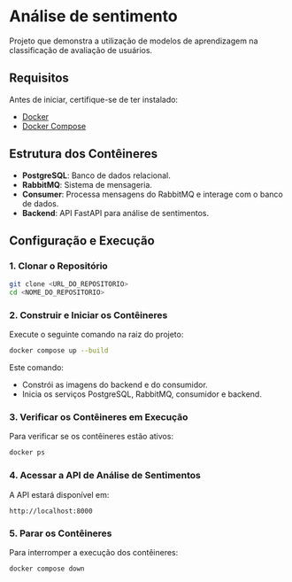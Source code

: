 # Análise de sentimento
Projeto que demonstra a utilização de modelos de aprendizagem na classificação de avaliação de usuários.


## Requisitos
Antes de iniciar, certifique-se de ter instalado:
- [Docker](https://docs.docker.com/get-docker/)
- [Docker Compose](https://docs.docker.com/compose/install/)

## Estrutura dos Contêineres
- **PostgreSQL**: Banco de dados relacional.
- **RabbitMQ**: Sistema de mensageria.
- **Consumer**: Processa mensagens do RabbitMQ e interage com o banco de dados.
- **Backend**: API FastAPI para análise de sentimentos.

## Configuração e Execução

### 1. Clonar o Repositório
```sh
git clone <URL_DO_REPOSITORIO>
cd <NOME_DO_REPOSITORIO>
```

### 2. Construir e Iniciar os Contêineres
Execute o seguinte comando na raiz do projeto:
```sh
docker compose up --build
```
Este comando:
- Constrói as imagens do backend e do consumidor.
- Inicia os serviços PostgreSQL, RabbitMQ, consumidor e backend.

### 3. Verificar os Contêineres em Execução
Para verificar se os contêineres estão ativos:
```sh
docker ps
```

### 4. Acessar a API de Análise de Sentimentos
A API estará disponível em:
```
http://localhost:8000
```

### 5. Parar os Contêineres
Para interromper a execução dos contêineres:
```sh
docker compose down
```
